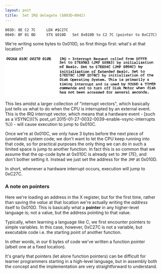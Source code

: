 ```yaml
---
layout: post
title:  Set IRQ delegate ($003D—0042)
---
```


```
003D: 8E C2 7C     LDX #$C27C  
0040: BF 01 0D     STX $010D   Set 0x010D to C2 7C (pointer to 0xC27C)
```

We're writing some bytes to 0x010D, so first things first: what's at that location?

![CoCo memory map 0x010C to 0x010E](../images/CoCo_Memory_Map_010C_to_010E.png)

This lies amidst a larger collection of "interrupt vectors", which basically just tells us what to do when the CPU is interrupted by an external event. This is the IRQ interrupt vector, which means that a hardware event - [such as a VSYNC]({% post_url 2015-01-27-0032-0039-enable-vsync-interrupts %}) - will cause execution to jump to 0x010C.

Once we're at 0x010C, we only have 3 bytes before the next piece of (unrelated) system code; we don't want to let the CPU keep running into that code, so for practical purposes the only thing we can do in such a limited space is jump to another function. In fact this is so common that we assume that the op-code byte at 0x010C is already set to `JMP` (7E), and don't bother setting it. Instead we just set the address for the `JMP` at 0x010D.

In short, whenever a hardware interrupt occurs, execution will jump to 0xC27C.

### A note on pointers
Here we're loading an address in the X register, but for the first time, rather than saving the *value* at that location we're actually writing the *address* itself to 0x010D. This is basically what a **pointer** in any higher-level language is; not a value, but the address pointing to that value.

Typically, when learning a language like C, we first encounter pointers to simple variables. In this case, however, 0xC27C is not a variable, but executable code i.e. the starting point of another function.

In other words, in our 6 bytes of code we've written a function pointer (albeit one at a fixed location).

It's gnarly that pointers (let alone function pointers) can be difficult for learner programmers starting in a high-level language, but in assembly both the concept and the implementation are very straightforward to understand.

